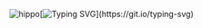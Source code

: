![hippo](https://s1.ezgif.com/tmp/ezgif-1-2cb97870a3.gif)[![Typing SVG](https://readme-typing-svg.demolab.com?font=Nunito&duration=4000&pause=1000&color=96C8FF&background=FFFFFF00&multiline=true&width=435&lines=Hi%2C+I'm+Caitlin+Cai.)](https://git.io/typing-svg)
